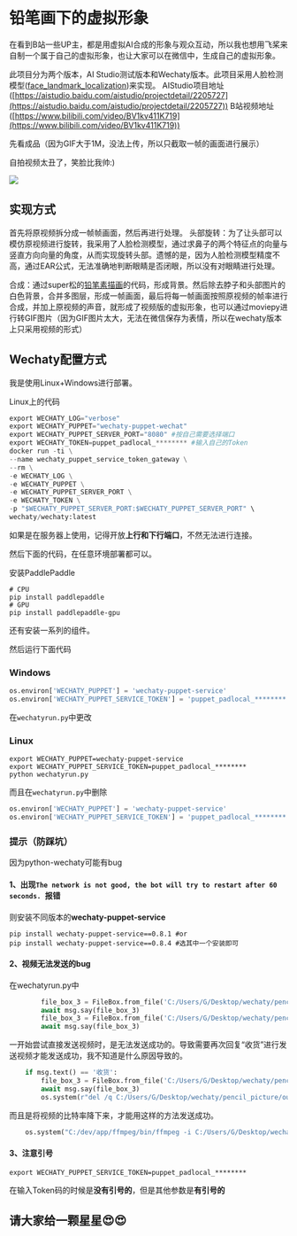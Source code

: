 # 铅笔画下的虚拟形象
在看到B站一些UP主，都是用虚拟AI合成的形象与观众互动，所以我也想用飞桨来自制一个属于自己的虚拟形象，也让大家可以在微信中，生成自己的虚拟形象。

此项目分为两个版本，AI Studio测试版本和Wechaty版本。此项目采用人脸检测模型([face_landmark_localization](https://www.paddlepaddle.org.cn/hubdetail?name=face_landmark_localization))来实现。
AIStudio项目地址([https://aistudio.baidu.com/aistudio/projectdetail/2205727](https://aistudio.baidu.com/aistudio/projectdetail/2205727))
B站视频地址([https://www.bilibili.com/video/BV1kv411K719](https://www.bilibili.com/video/BV1kv411K719))

先看成品（因为GIF大于1M，没法上传，所以只截取一帧的画面进行展示）

自拍视频太丑了，笑脸比我帅:)

![](https://ai-studio-static-online.cdn.bcebos.com/4a5d66d3bd0a46e38df621c689f10883463a11c5b1844e059fa0f924e0b47e1d)


## 实现方式
首先将原视频拆分成一帧帧画面，然后再进行处理。
头部旋转：为了让头部可以模仿原视频进行旋转，我采用了人脸检测模型，通过求鼻子的两个特征点的向量与竖直方向向量的角度，从而实现旋转头部。遗憾的是，因为人脸检测模型精度不高，通过EAR公式，无法准确地判断眼睛是否闭眼，所以没有对眼睛进行处理。

合成：通过super松的[铅笔素描画](https://aistudio.baidu.com/aistudio/projectdetail/1468432)的代码，形成背景。然后除去脖子和头部图片的白色背景，合并多图层，形成一帧画面，最后将每一帧画面按照原视频的帧率进行合成，并加上原视频的声音，就形成了视频版的虚拟形象，也可以通过moviepy进行转GIF图片（因为GIF图片太大，无法在微信保存为表情，所以在wechaty版本上只采用视频的形式）

## Wechaty配置方式
我是使用Linux+Windows进行部署。

Linux上的代码
```Python
export WECHATY_LOG="verbose"
export WECHATY_PUPPET="wechaty-puppet-wechat"
export WECHATY_PUPPET_SERVER_PORT="8080" #按自己需要选择端口
export WECHATY_TOKEN=puppet_padlocal_******** #输入自己的Token
docker run -ti \
--name wechaty_puppet_service_token_gateway \
--rm \
-e WECHATY_LOG \
-e WECHATY_PUPPET \
-e WECHATY_PUPPET_SERVER_PORT \
-e WECHATY_TOKEN \
-p "$WECHATY_PUPPET_SERVER_PORT:$WECHATY_PUPPET_SERVER_PORT" \
wechaty/wechaty:latest
```
如果是在服务器上使用，记得开放**上行和下行端口**，不然无法进行连接。


然后下面的代码，在任意环境部署都可以。

安装PaddlePaddle
```
# CPU
pip install paddlepaddle
# GPU
pip install paddlepaddle-gpu
```

还有安装一系列的组件。

然后运行下面代码
### Windows

```Python
os.environ['WECHATY_PUPPET'] = 'wechaty-puppet-service'
os.environ['WECHATY_PUPPET_SERVICE_TOKEN'] = 'puppet_padlocal_********'
```

在```wechatyrun.py```中更改
### Linux
```
export WECHATY_PUPPET=wechaty-puppet-service
export WECHATY_PUPPET_SERVICE_TOKEN=puppet_padlocal_********
python wechatyrun.py
```

而且在```wechatyrun.py```中删除

```Python
os.environ['WECHATY_PUPPET'] = 'wechaty-puppet-service'
os.environ['WECHATY_PUPPET_SERVICE_TOKEN'] = 'puppet_padlocal_********'
```
### 提示（防踩坑）
因为python-wechaty可能有bug

#### 1、出现```The network is not good, the bot will try to restart after 60 seconds. ```报错

则安装不同版本的**wechaty-puppet-service**
```
pip install wechaty-puppet-service==0.8.1 #or
pip install wechaty-puppet-service==0.8.4 #选其中一个安装即可
```
#### 2、视频无法发送的bug

在wechatyrun.py中
```Python
        file_box_3 = FileBox.from_file('C:/Users/G/Desktop/wechaty/pencil_picture/output/video_output.mp4') #第267行
        await msg.say(file_box_3)
        file_box_3 = FileBox.from_file('C:/Users/G/Desktop/wechaty/pencil_picture/output/video_output.mp4')
        await msg.say(file_box_3)
```
一开始尝试直接发送视频时，是无法发送成功的。导致需要再次回复“收货”进行发送视频才能发送成功，我不知道是什么原因导致的。
```Python
    if msg.text() == '收货':
        file_box_3 = FileBox.from_file('C:/Users/G/Desktop/wechaty/pencil_picture/output/video_output.mp4') #第229行
        await msg.say(file_box_3)
        os.system(r"del /q C:/Users/G/Desktop/wechaty/pencil_picture/output/*")
```
而且是将视频的比特率降下来，才能用这样的方法发送成功。
```Python
    os.system("C:/dev/app/ffmpeg/bin/ffmpeg -i C:/Users/G/Desktop/wechaty/pencil_picture/output/video_output2.mp4 -b 1M C:/Users/G/Desktop/wechaty/pencil_picture/output/video_output.mp4") #第226行
```
#### 3、注意引号
```
export WECHATY_PUPPET_SERVICE_TOKEN=puppet_padlocal_********
```
在输入Token码的时候是**没有引号的**，但是其他参数是**有引号的**
## 请大家给一颗星星:heart_eyes::heart_eyes:
